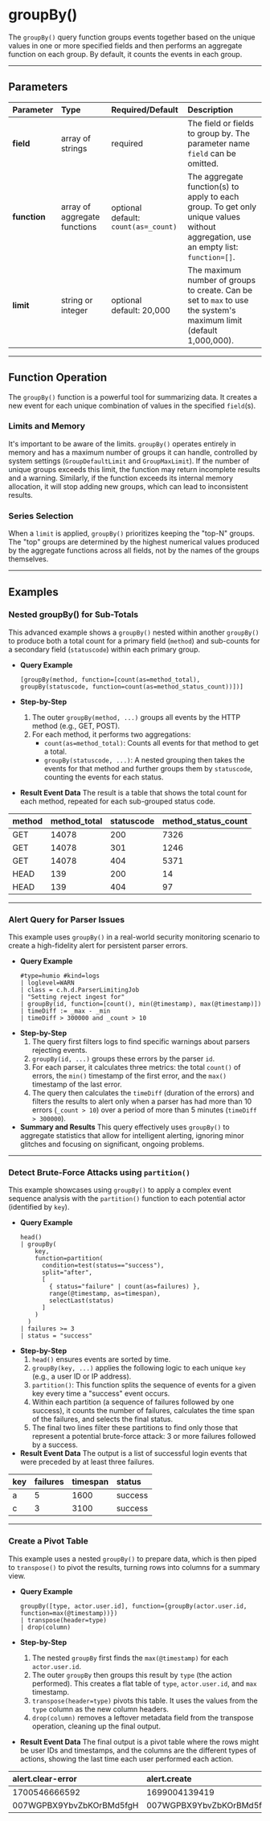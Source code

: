# groupBy()

The `groupBy()` query function groups events together based on the unique values in one or more specified fields and then performs an aggregate function on each group. By default, it counts the events in each group.

***

## Parameters

| Parameter | Type | Required/Default | Description |
| :--- | :--- | :--- | :--- |
| **field** | array of strings | required | The field or fields to group by. The parameter name `field` can be omitted. |
| **function**| array of aggregate functions | optional <br> default: `count(as=_count)` | The aggregate function(s) to apply to each group. To get only unique values without aggregation, use an empty list: `function=[]`. |
| **limit** | string or integer | optional <br> default: 20,000 | The maximum number of groups to create. Can be set to `max` to use the system's maximum limit (default 1,000,000). |

***

## Function Operation

The `groupBy()` function is a powerful tool for summarizing data. It creates a new event for each unique combination of values in the specified `field`(s).

### Limits and Memory
It's important to be aware of the limits. `groupBy()` operates entirely in memory and has a maximum number of groups it can handle, controlled by system settings (`GroupDefaultLimit` and `GroupMaxLimit`). If the number of unique groups exceeds this limit, the function may return incomplete results and a warning. Similarly, if the function exceeds its internal memory allocation, it will stop adding new groups, which can lead to inconsistent results.

### Series Selection
When a `limit` is applied, `groupBy()` prioritizes keeping the "top-N" groups. The "top" groups are determined by the highest numerical values produced by the aggregate functions across all fields, not by the names of the groups themselves.

***

## Examples

### Nested groupBy() for Sub-Totals

This advanced example shows a `groupBy()` nested within another `groupBy()` to produce both a total count for a primary field (`method`) and sub-counts for a secondary field (`statuscode`) within each primary group.

* **Query Example**
    ```
    [groupBy(method, function=[count(as=method_total), groupBy(statuscode, function=count(as=method_status_count))])]
    ```

* **Step-by-Step**
    1.  The outer `groupBy(method, ...)` groups all events by the HTTP method (e.g., GET, POST).
    2.  For each method, it performs two aggregations:
        * `count(as=method_total)`: Counts all events for that method to get a total.
        * `groupBy(statuscode, ...)`: A nested grouping then takes the events for that method and further groups them by `statuscode`, counting the events for each status.
    
* **Result Event Data**
    The result is a table that shows the total count for each method, repeated for each sub-grouped status code.

| method | method_total | statuscode | method_status_count |
| :--- | :--- | :--- | :--- |
| GET | 14078 | 200 | 7326 |
| GET | 14078 | 301 | 1246 |
| GET | 14078 | 404 | 5371 |
| HEAD | 139 | 200 | 14 |
| HEAD | 139 | 404 | 97 |

---

### Alert Query for Parser Issues

This example uses `groupBy()` in a real-world security monitoring scenario to create a high-fidelity alert for persistent parser errors.

* **Query Example**
    ```
    #type=humio #kind=logs
    | loglevel=WARN
    | class = c.h.d.ParserLimitingJob
    | "Setting reject ingest for"
    | groupBy(id, function=[count(), min(@timestamp), max(@timestamp)])
    | timeDiff := _max - _min
    | timeDiff > 300000 and _count > 10
    ```
* **Step-by-Step**
    1.  The query first filters logs to find specific warnings about parsers rejecting events.
    2.  `groupBy(id, ...)` groups these errors by the parser `id`.
    3.  For each parser, it calculates three metrics: the total `count()` of errors, the `min()` timestamp of the first error, and the `max()` timestamp of the last error.
    4.  The query then calculates the `timeDiff` (duration of the errors) and filters the results to alert only when a parser has had more than 10 errors (`_count > 10`) over a period of more than 5 minutes (`timeDiff > 300000`).
* **Summary and Results**
    This query effectively uses `groupBy()` to aggregate statistics that allow for intelligent alerting, ignoring minor glitches and focusing on significant, ongoing problems.

---

### Detect Brute-Force Attacks using `partition()`

This example showcases using `groupBy()` to apply a complex event sequence analysis with the `partition()` function to each potential actor (identified by `key`).

* **Query Example**
    ```
    head()
    | groupBy(
        key,
        function=partition(
          condition=test(status=="success"),
          split="after",
          [
            { status="failure" | count(as=failures) },
            range(@timestamp, as=timespan),
            selectLast(status)
          ]
        )
      )
    | failures >= 3
    | status = "success"
    ```
* **Step-by-Step**
    1.  `head()` ensures events are sorted by time.
    2.  `groupBy(key, ...)` applies the following logic to each unique `key` (e.g., a user ID or IP address).
    3.  `partition()`: This function splits the sequence of events for a given key every time a "success" event occurs.
    4.  Within each partition (a sequence of failures followed by one success), it counts the number of failures, calculates the time span of the failures, and selects the final status.
    5.  The final two lines filter these partitions to find only those that represent a potential brute-force attack: 3 or more failures followed by a success.
* **Result Event Data**
    The output is a list of successful login events that were preceded by at least three failures.

| key | failures | timespan | status |
| :--- | :--- | :--- | :--- |
| a | 5 | 1600 | success |
| c | 3 | 3100 | success |

---

### Create a Pivot Table

This example uses a nested `groupBy()` to prepare data, which is then piped to `transpose()` to pivot the results, turning rows into columns for a summary view.

* **Query Example**
    ```
    groupBy([type, actor.user.id], function={groupBy(actor.user.id, function=max(@timestamp))})
    | transpose(header=type)
    | drop(column)
    ```

* **Step-by-Step**
    1.  The nested `groupBy` first finds the `max(@timestamp)` for each `actor.user.id`.
    2.  The outer `groupBy` then groups this result by `type` (the action performed). This creates a flat table of `type`, `actor.user.id`, and `max` timestamp.
    3.  `transpose(header=type)` pivots this table. It uses the values from the `type` column as the new column headers.
    4.  `drop(column)` removes a leftover metadata field from the transpose operation, cleaning up the final output.
* **Result Event Data**
    The final output is a pivot table where the rows might be user IDs and timestamps, and the columns are the different types of actions, showing the last time each user performed each action.

| alert.clear-error | alert.create | alert.update |
| :--- | :--- | :--- |
| 1700546666592 | 1699004139419 | 1700546666676 |
| 007WGPBX9YbvZbKOrBMd5fgH | 007WGPBX9YbvZbKOrBMd5fgH | 007WGPBX9YbvZbKOrBMd5fgH |